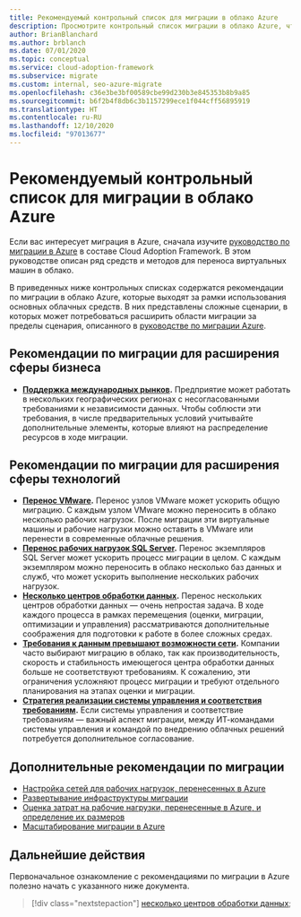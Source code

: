 ```yaml
---
title: Рекомендуемый контрольный список для миграции в облако Azure
description: Просмотрите контрольный список миграции в облако Azure, чтобы узнать, как внедрить инструменты Azure для выполнения рекомендаций по миграции в облако.
author: BrianBlanchard
ms.author: brblanch
ms.date: 07/01/2020
ms.topic: conceptual
ms.service: cloud-adoption-framework
ms.subservice: migrate
ms.custom: internal, seo-azure-migrate
ms.openlocfilehash: c36e3be3bf00589cbe99d230b3e845353b8b9a85
ms.sourcegitcommit: b6f2b4f8db6c3b1157299ece1f044cff56895919
ms.translationtype: HT
ms.contentlocale: ru-RU
ms.lasthandoff: 12/10/2020
ms.locfileid: "97013677"
---
```

# <a name="azure-cloud-migration-best-practices-checklist"></a>Рекомендуемый контрольный список для миграции в облако Azure

Если вас интересует миграция в Azure, сначала изучите [руководство по миграции в Azure](../azure-migration-guide/index.md) в составе Cloud Adoption Framework. В этом руководстве описан ряд средств и методов для переноса виртуальных машин в облако.

В приведенных ниже контрольных списках содержатся рекомендации по миграции в облако Azure, которые выходят за рамки использования основных облачных средств. В них представлены сложные сценарии, в которых может потребоваться расширить области миграции за пределы сценария, описанного в [руководстве по миграции Azure](../azure-migration-guide/index.md).

## <a name="migration-best-practices-for-business-driven-scope-expansion"></a>Рекомендации по миграции для расширения сферы бизнеса

- **[Поддержка международных рынков](./multiple-regions.md).** Предприятие может работать в нескольких географических регионах с несогласованными требованиями к независимости данных. Чтобы соблюсти эти требования, в числе предварительных условий учитывайте дополнительные элементы, которые влияют на распределение ресурсов в ходе миграции.

## <a name="migration-best-practices-for-technology-driven-scope-expansion"></a>Рекомендации по миграции для расширения сферы технологий

- **[Перенос VMware](./vmware-host.md).** Перенос узлов VMware может ускорить общую миграцию. С каждым узлом VMware можно переносить в облако несколько рабочих нагрузок. После миграции эти виртуальные машины и рабочие нагрузки можно оставить в VMware или перенести в современные облачные решения.
- **[Перенос рабочих нагрузок SQL Server](./sql-migration.md).** Перенос экземпляров SQL Server может ускорить процесс миграции в целом. С каждым экземпляром можно переносить в облако несколько баз данных и служб, что может ускорить выполнение нескольких рабочих нагрузок.
- **[Несколько центров обработки данных](./multiple-datacenters.md).** Перенос нескольких центров обработки данных — очень непростая задача. В ходе каждого процесса в рамках перемещения (оценки, миграции, оптимизации и управления) рассматриваются дополнительные соображения для подготовки к работе в более сложных средах.
- **[Требования к данным превышают возможности сети](./network-capacity-exceeded.md).** Компании часто выбирают миграцию в облако, так как производительность, скорость и стабильность имеющегося центра обработки данных больше не соответствуют требованиям. К сожалению, эти ограничения усложняют процесс миграции и требуют отдельного планирования на этапах оценки и миграции.
- **[Стратегия реализации системы управления и соответствия требованиям](./governance-or-compliance.md).** Если системы управления и соответствие требованиям — важный аспект миграции, между ИТ-командами системы управления и командой по внедрению облачных решений потребуется дополнительное согласование.

## <a name="additional-migration-best-practices"></a>Дополнительные рекомендации по миграции

- [Настройка сетей для рабочих нагрузок, перенесенных в Azure](./migrate-best-practices-networking.md)
- [Развертывание инфраструктуры миграции](./contoso-migration-infrastructure.md)
- [Оценка затрат на рабочие нагрузки, перенесенные в Azure, и определение их размеров](./migrate-best-practices-costs.md)
- [Масштабирование миграции в Azure](./contoso-migration-scale.md)

## <a name="next-steps"></a>Дальнейшие действия

Первоначальное ознакомление с рекомендациями по миграции в Azure полезно начать с указанного ниже документа.

> [!div class="nextstepaction"]
> [несколько центров обработки данных](./multiple-datacenters.md);
